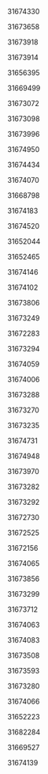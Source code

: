 31674330

31673658

31673918

31673914

31656395

31669499

31673072

31673098

31673996

31674950

31674434

31674070

31668798

31674183

31674520

31652044

31652465

31674146

31674102

31673806

31673249

31672283

31673294

31674059

31674006

31673288

31673270

31673235

31674731

31674948

31673970

31673282

31673292

31672730

31672525

31672156

31674065

31673856

31673299

31673712

31674063

31674083

31673508

31673593

31673280

31674066

31652223

31682284

31669527

31674139

